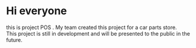 # Hi everyone 
this is project POS . My team created this project for a car parts store. <br>
This project is still in development and will be presented to the public in the future.  <br>

